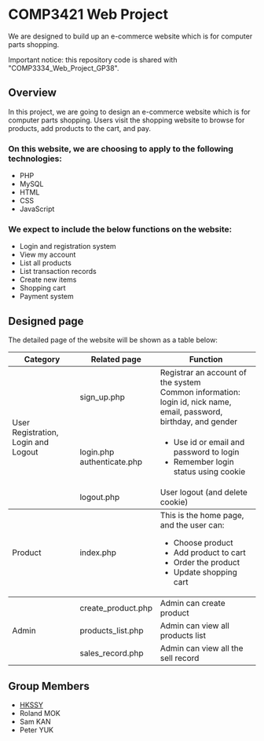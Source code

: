 # COMP3421 Web Project
We are designed to build up an e-commerce website which is for computer parts shopping.

Important notice: this repository code is shared with "COMP3334_Web_Project_GP38".

## Overview
In this project, we are going to design an e-commerce website which is for computer parts shopping. Users visit the shopping website to browse for products, add products to the cart, and pay.

### On this website, we are choosing to apply to the following technologies:
* PHP
* MySQL
* HTML
* CSS
* JavaScript

### We expect to include the below functions on the website:
* Login and registration system
* View my account
* List all products
* List transaction records
* Create new items
* Shopping cart
* Payment system

## Designed page

The detailed page of the website will be shown as a table below:
<table>
    <thead>
        <tr>
            <th>Category</th>
            <th>Related page</th>
            <th>Function</th>
        </tr>
    </thead>
    <tbody>
        <tr>
            <td rowspan=3>User Registration, Login and Logout</td>
            <td>sign_up.php</td>
            <td>Registrar an account of the system<br>Common information: login id, nick name, email, password, birthday, and gender</td>
        </tr>
        <tr>
            <td>login.php<br>authenticate.php</td>
            <td><ul><li>Use id or email and password to login</li><li>Remember login status using cookie</li></ul></td>
        </tr>
        <tr>
            <td>logout.php</td>
            <td>User logout (and delete cookie)</td>
        </tr>
    </tbody>
    <tbody>
        <tr>
            <td>Product</td>
            <td>index.php</td>
            <td>This is the home page, and the user can:<ul><li>Choose product</li><li>Add product to cart</li><li>Order the product</li><li>Update shopping cart</li></ul></td>
        </tr>
    </tbody>
    <tbody>
        <tr>
            <td rowspan=3>Admin</td>
            <td>create_product.php</td>
            <td>Admin can create product</td>
        </tr>
        <tr>
            <td>products_list.php</td>
            <td>Admin can view all products list</td>
        </tr>
        <tr>
            <td>sales_record.php</td>
            <td>Admin can view all the sell record</td>
        </tr>
    </tbody>
</table>

## Group Members
* [HKSSY](https://github.com/HKSSY)
* Roland MOK
* Sam KAN
* Peter YUK
